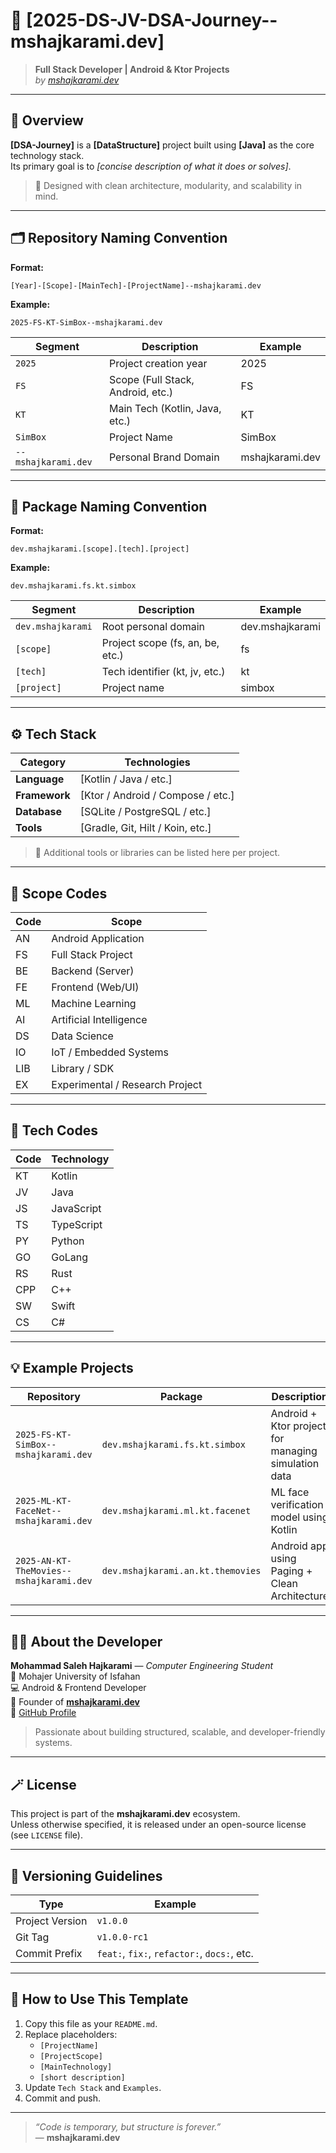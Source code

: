 # 🚀 **[2025-DS-JV-DSA-Journey--mshajkarami.dev]**

> **Full Stack Developer | Android & Ktor Projects**  
> _by [mshajkarami.dev](https://mshajkarami.dev)_

---

## 🧠 Overview

**[DSA-Journey]** is a **[DataStructure]** project built using **[Java]** as the core technology stack.  
Its primary goal is to _[concise description of what it does or solves]_.

> 🧩 Designed with clean architecture, modularity, and scalability in mind.

---

## 🗂 Repository Naming Convention

**Format:**

```
[Year]-[Scope]-[MainTech]-[ProjectName]--mshajkarami.dev
```

**Example:**

```
2025-FS-KT-SimBox--mshajkarami.dev
```

| Segment             | Description                       | Example         |
| ------------------- | --------------------------------- | --------------- |
| `2025`              | Project creation year             | 2025            |
| `FS`                | Scope (Full Stack, Android, etc.) | FS              |
| `KT`                | Main Tech (Kotlin, Java, etc.)    | KT              |
| `SimBox`            | Project Name                      | SimBox          |
| `--mshajkarami.dev` | Personal Brand Domain             | mshajkarami.dev |

---

## 🧱 Package Naming Convention

**Format:**

```
dev.mshajkarami.[scope].[tech].[project]
```

**Example:**

```
dev.mshajkarami.fs.kt.simbox
```

| Segment           | Description                      | Example         |
| ----------------- | -------------------------------- | --------------- |
| `dev.mshajkarami` | Root personal domain             | dev.mshajkarami |
| `[scope]`         | Project scope (fs, an, be, etc.) | fs              |
| `[tech]`          | Tech identifier (kt, jv, etc.)   | kt              |
| `[project]`       | Project name                     | simbox          |

---

## ⚙️ Tech Stack

| Category      | Technologies                      |
| ------------- | --------------------------------- |
| **Language**  | [Kotlin / Java / etc.]            |
| **Framework** | [Ktor / Android / Compose / etc.] |
| **Database**  | [SQLite / PostgreSQL / etc.]      |
| **Tools**     | [Gradle, Git, Hilt / Koin, etc.]  |

> 🧩 Additional tools or libraries can be listed here per project.

---

## 🧭 Scope Codes

| Code | Scope                           |
| ---- | ------------------------------- |
| AN   | Android Application             |
| FS   | Full Stack Project              |
| BE   | Backend (Server)                |
| FE   | Frontend (Web/UI)               |
| ML   | Machine Learning                |
| AI   | Artificial Intelligence         |
| DS   | Data Science                    |
| IO   | IoT / Embedded Systems          |
| LIB  | Library / SDK                   |
| EX   | Experimental / Research Project |

---

## 🧰 Tech Codes

| Code | Technology |
| ---- | ---------- |
| KT   | Kotlin     |
| JV   | Java       |
| JS   | JavaScript |
| TS   | TypeScript |
| PY   | Python     |
| GO   | GoLang     |
| RS   | Rust       |
| CPP  | C++        |
| SW   | Swift      |
| CS   | C#         |

---

## 💡 Example Projects

| Repository                              | Package                           | Description                                         |
| --------------------------------------- | --------------------------------- | --------------------------------------------------- |
| `2025-FS-KT-SimBox--mshajkarami.dev`    | `dev.mshajkarami.fs.kt.simbox`    | Android + Ktor project for managing simulation data |
| `2025-ML-KT-FaceNet--mshajkarami.dev`   | `dev.mshajkarami.ml.kt.facenet`   | ML face verification model using Kotlin             |
| `2025-AN-KT-TheMovies--mshajkarami.dev` | `dev.mshajkarami.an.kt.themovies` | Android app using Paging + Clean Architecture       |

---

## 👨‍💻 About the Developer

**Mohammad Saleh Hajkarami** — _Computer Engineering Student_  
📍 Mohajer University of Isfahan  
💻 Android & Frontend Developer  
🚀 Founder of **[mshajkarami.dev](https://mshajkarami.dev)**  
🐙 [GitHub Profile](https://github.com/mshajkarami)

> Passionate about building structured, scalable, and developer-friendly systems.

---

## 🪄 License

This project is part of the **mshajkarami.dev** ecosystem.  
Unless otherwise specified, it is released under an open-source license (see `LICENSE` file).

---

## 🏁 Versioning Guidelines

| Type            | Example                                     |
| --------------- | ------------------------------------------- |
| Project Version | `v1.0.0`                                    |
| Git Tag         | `v1.0.0-rc1`                                |
| Commit Prefix   | `feat:`, `fix:`, `refactor:`, `docs:`, etc. |

---

## 🧩 How to Use This Template

1. Copy this file as your `README.md`.
2. Replace placeholders:
   - `[ProjectName]`
   - `[ProjectScope]`
   - `[MainTechnology]`
   - `[short description]`
3. Update `Tech Stack` and `Examples`.
4. Commit and push.

---

> _“Code is temporary, but structure is forever.”_  
> — **mshajkarami.dev**
